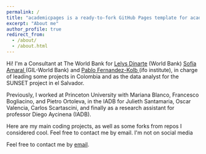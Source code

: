 ```yaml
---
permalink: /
title: "academicpages is a ready-to-fork GitHub Pages template for academic personal websites"
excerpt: "About me"
author_profile: true
redirect_from: 
  - /about/
  - /about.html
---
```


Hi! I'm a Consultant at The World Bank for  [Lelys Dinarte](https://sites.google.com/view/lelys-dinarte/ongoing-work?authuser=0) (World Bank)  [Sofía Amaral ](https://sites.google.com/view/sofia-amaral/home) (GIL-World Bank) and [Pablo Fernandez-Kolb
](https://www.ifo.de/en/kolb-p) (ifo institute), in charge of leading some projects in Colombia and as the data analyst for the SUNSET project in el Salvador.

Previously, I worked at Princeton University with Mariana Blanco, Francesco Bogliacino, and Pietro Ortoleva, in the IADB for Julieth Santamaria, Oscar Valencia, Carlos Scartascini, and  finally as a research assistant for professor Diego Aycinena (IADB).

Here are my main coding projects, as well as some forks from repos I considered cool. Feel free to contact me by email. I'm not on social media



Feel free to contact me by [email](diezebram@gmail.com). 
